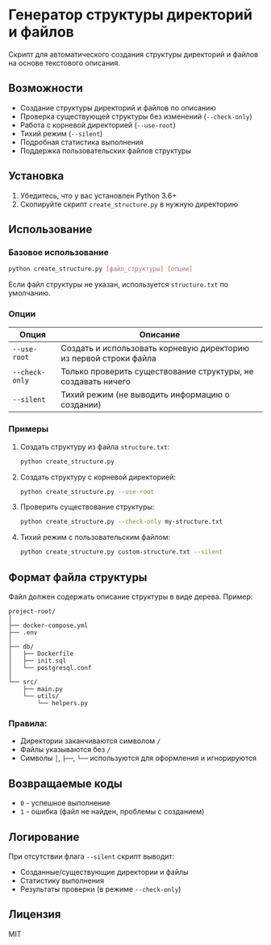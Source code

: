 # Генератор структуры директорий и файлов

Скрипт для автоматического создания структуры директорий и файлов на основе текстового описания.

## Возможности

- Создание структуры директорий и файлов по описанию
- Проверка существующей структуры без изменений (`--check-only`)
- Работа с корневой директорией (`--use-root`)
- Тихий режим (`--silent`)
- Подробная статистика выполнения
- Поддержка пользовательских файлов структуры

## Установка

1. Убедитесь, что у вас установлен Python 3.6+
2. Скопируйте скрипт `create_structure.py` в нужную директорию

## Использование

### Базовое использование

```bash
python create_structure.py [файл_структуры] [опции]
```

Если файл структуры не указан, используется `structure.txt` по умолчанию.

### Опции

| Опция        | Описание                                                                 |
|--------------|--------------------------------------------------------------------------|
| `--use-root` | Создать и использовать корневую директорию из первой строки файла       |
| `--check-only` | Только проверить существование структуры, не создавать ничего          |
| `--silent`   | Тихий режим (не выводить информацию о создании)                         |

### Примеры

1. Создать структуру из файла `structure.txt`:
   ```bash
   python create_structure.py
   ```

2. Создать структуру с корневой директорией:
   ```bash
   python create_structure.py --use-root
   ```

3. Проверить существование структуры:
   ```bash
   python create_structure.py --check-only my-structure.txt
   ```

4. Тихий режим с пользовательским файлом:
   ```bash
   python create_structure.py custom-structure.txt --silent
   ```

## Формат файла структуры

Файл должен содержать описание структуры в виде дерева. Пример:

```
project-root/
│
├── docker-compose.yml
├── .env
│
├── db/
│   ├── Dockerfile
│   ├── init.sql
│   └── postgresql.conf
│
└── src/
    ├── main.py
    └── utils/
        └── helpers.py
```

### Правила:
- Директории заканчиваются символом `/`
- Файлы указываются без `/`
- Символы `│`, `├──`, `└──` используются для оформления и игнорируются

## Возвращаемые коды

- `0` - успешное выполнение
- `1` - ошибка (файл не найден, проблемы с созданием)

## Логирование

При отсутствии флага `--silent` скрипт выводит:
- Созданные/существующие директории и файлы
- Статистику выполнения
- Результаты проверки (в режиме `--check-only`)

## Лицензия

MIT
